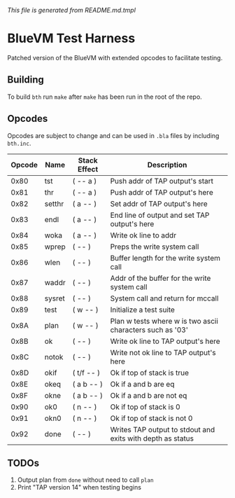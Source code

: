 _This file is generated from README.md.tmpl_

# BlueVM Test Harness

Patched version of the BlueVM with extended opcodes to facilitate testing.

## Building

To build `bth` run `make` after `make` has been run in the root of the repo.

## Opcodes

Opcodes are subject to change and can be used in `.bla` files by including `bth.inc`.

| Opcode | Name | Stack Effect | Description |
|----|----|----|----|
| 0x80 | tst | ( -- a ) | Push addr of TAP output's start |
| 0x81 | thr | ( -- a ) | Push addr of TAP output's here |
| 0x82 | setthr | ( a -- ) | Set addr of TAP output's here |
| 0x83 | endl | ( a -- ) | End line of output and set TAP output's here |
| 0x84 | woka | ( a -- ) | Write ok line to addr |
| 0x85 | wprep | ( -- ) | Preps the write system call |
| 0x86 | wlen | ( -- ) | Buffer length for the write system call |
| 0x87 | waddr | ( -- ) | Addr of the buffer for the write system call |
| 0x88 | sysret | ( -- ) | System call and return for mccall |
| 0x89 | test | ( w -- ) | Initialize a test suite |
| 0x8A | plan | ( w -- ) | Plan w tests where w is two ascii characters such as '03' |
| 0x8B | ok | ( -- ) | Write ok line to TAP output's here |
| 0x8C | notok | ( -- ) | Write not ok line to TAP output's here |
| 0x8D | okif | ( t/f -- ) | Ok if top of stack is true |
| 0x8E | okeq | ( a b -- ) | Ok if a and b are eq |
| 0x8F | okne | ( a b -- ) | Ok if a and b are not eq |
| 0x90 | ok0 | ( n -- ) | Ok if top of stack is 0 |
| 0x91 | okn0 | ( n -- ) | Ok if top of stack is not 0 |
| 0x92 | done | ( -- ) | Writes TAP output to stdout and exits with depth as status |

## TODOs

1. Output plan from `done` without need to call `plan`
1. Print "TAP version 14" when testing begins
